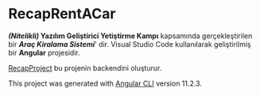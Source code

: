 # RecapRentACar
**_(Nitelikli)_ Yazılım Geliştirici Yetiştirme Kampı** kapsamında gerçekleştirilen bir **_Araç Kiralama Sistemi_**' dir.
Visual Studio Code kullanılarak geliştirilmiş bir **Angular** projesidir.

 [RecapProject](https://github.com/esmakzlkaya/RecapProject) bu projenin backendini oluşturur. 

This project was generated with [Angular CLI](https://github.com/angular/angular-cli) version 11.2.3.

